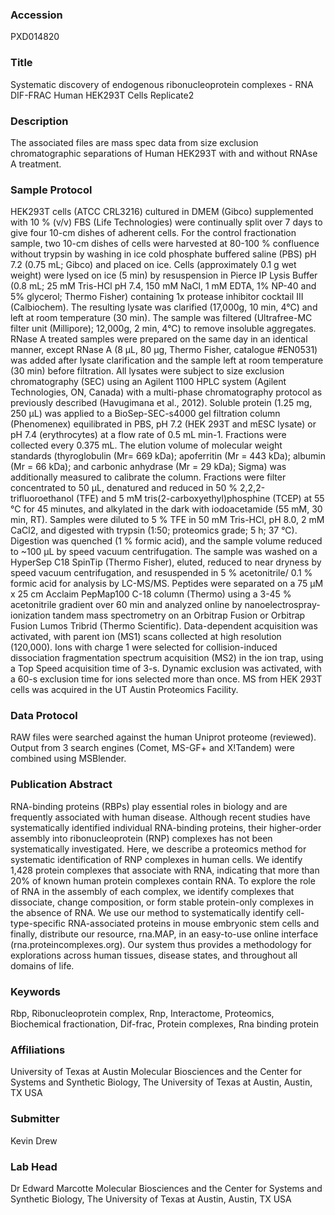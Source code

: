 ### Accession
PXD014820

### Title
Systematic discovery of endogenous ribonucleoprotein complexes - RNA DIF-FRAC Human HEK293T Cells Replicate2

### Description
The associated files are mass spec data from size exclusion chromatographic separations of Human HEK293T with and without RNAse A treatment.

### Sample Protocol
HEK293T cells (ATCC CRL3216) cultured in DMEM (Gibco) supplemented with 10 % (v/v) FBS (Life Technologies) were continually split over 7 days to give four 10-cm dishes of adherent cells. For the control fractionation sample, two 10-cm dishes of cells were harvested at 80-100 % confluence without trypsin by washing in ice cold phosphate buffered saline (PBS) pH 7.2 (0.75 mL; Gibco) and placed on ice. Cells (approximately 0.1 g wet weight) were lysed on ice (5 min) by resuspension in Pierce IP Lysis Buffer (0.8 mL; 25 mM Tris-HCl pH 7.4, 150 mM NaCl, 1 mM EDTA, 1% NP-40 and 5% glycerol; Thermo Fisher) containing 1x protease inhibitor cocktail III (Calbiochem). The resulting lysate was clarified (17,000g, 10 min, 4°C) and left at room temperature (30 min). The sample was filtered (Ultrafree-MC filter unit (Millipore); 12,000g, 2 min, 4°C) to remove insoluble aggregates. RNase A treated samples were prepared on the same day in an identical manner, except RNase A (8 μL, 80 μg, Thermo Fisher, catalogue #EN0531) was added after lysate clarification and the sample left at room temperature (30 min) before filtration.  All lysates were subject to size exclusion chromatography (SEC) using an Agilent 1100 HPLC system (Agilent Technologies, ON, Canada) with a multi-phase chromatography protocol as previously described (Havugimana et al., 2012). Soluble protein (1.25 mg, 250 μL) was applied to a BioSep-SEC-s4000 gel filtration column (Phenomenex) equilibrated in PBS, pH 7.2 (HEK 293T and mESC lysate) or pH 7.4 (erythrocytes) at a flow rate of 0.5 mL min-1. Fractions were collected every 0.375 mL. The elution volume of molecular weight standards (thyroglobulin (Mr= 669 kDa); apoferritin (Mr = 443 kDa); albumin (Mr = 66 kDa); and carbonic anhydrase (Mr = 29 kDa); Sigma) was additionally measured to calibrate the column.  Fractions were filter concentrated to 50 μL, denatured and reduced in 50 % 2,2,2-trifluoroethanol (TFE) and 5 mM tris(2-carboxyethyl)phosphine (TCEP) at 55 °C for 45 minutes, and alkylated in the dark with iodoacetamide (55 mM, 30 min, RT). Samples were diluted to 5 % TFE in 50 mM Tris-HCl, pH 8.0, 2 mM CaCl2, and digested with trypsin (1:50; proteomics grade; 5 h; 37 °C). Digestion was quenched (1 % formic acid), and the sample volume reduced to ~100 μL by speed vacuum centrifugation. The sample was washed on a HyperSep C18 SpinTip (Thermo Fisher), eluted, reduced to near dryness by speed vacuum centrifugation, and resuspended in 5 % acetonitrile/ 0.1 % formic acid for analysis by LC-MS/MS.  Peptides were separated on a 75 μM x 25 cm Acclaim PepMap100 C-18 column (Thermo) using a 3-45 % acetonitrile gradient over 60 min and analyzed online by nanoelectrospray-ionization tandem mass spectrometry on an Orbitrap Fusion or Orbitrap Fusion Lumos Tribrid (Thermo Scientific). Data-dependent acquisition was activated, with parent ion (MS1) scans collected at high resolution (120,000). Ions with charge 1 were selected for collision-induced dissociation fragmentation spectrum acquisition (MS2) in the ion trap, using a Top Speed acquisition time of 3-s. Dynamic exclusion was activated, with a 60-s exclusion time for ions selected more than once. MS from HEK 293T cells was acquired in the UT Austin Proteomics Facility.

### Data Protocol
RAW files were searched against the human Uniprot proteome (reviewed). Output from 3 search engines (Comet, MS-GF+ and X!Tandem) were combined using MSBlender.

### Publication Abstract
RNA-binding proteins (RBPs) play essential roles in biology and are frequently associated with human disease. Although recent studies have systematically identified individual RNA-binding proteins, their higher-order assembly into ribonucleoprotein (RNP) complexes has not been systematically investigated. Here, we describe a proteomics method for systematic identification of RNP complexes in human cells. We identify 1,428 protein complexes that associate with RNA, indicating that more than 20% of known human protein complexes contain RNA. To explore the role of RNA in the assembly of each complex, we identify complexes that dissociate, change composition, or form stable protein-only complexes in the absence of RNA. We use our method to systematically identify cell-type-specific RNA-associated proteins in mouse embryonic stem cells and finally, distribute our resource, rna.MAP, in an easy-to-use online interface (rna.proteincomplexes.org). Our system thus provides a methodology for explorations across human tissues, disease states, and throughout all domains of life.

### Keywords
Rbp, Ribonucleoprotein complex, Rnp, Interactome, Proteomics, Biochemical fractionation, Dif-frac, Protein complexes, Rna binding protein

### Affiliations
University of Texas at Austin
Molecular Biosciences and the Center for Systems and Synthetic Biology, The University of Texas at Austin, Austin, TX USA

### Submitter
Kevin Drew

### Lab Head
Dr Edward Marcotte
Molecular Biosciences and the Center for Systems and Synthetic Biology, The University of Texas at Austin, Austin, TX USA


